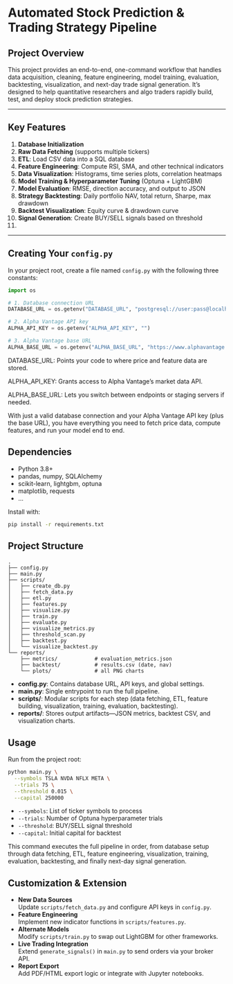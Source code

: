 # Automated Stock Prediction & Trading Strategy Pipeline

## Project Overview

This project provides an end-to-end, one-command workflow that handles data acquisition, cleaning, feature engineering, model training, evaluation, backtesting, visualization, and next-day trade signal generation. It’s designed to help quantitative researchers and algo traders rapidly build, test, and deploy stock prediction strategies.

---

## Key Features

1. **Database Initialization**  
2. **Raw Data Fetching** (supports multiple tickers)  
3. **ETL**: Load CSV data into a SQL database  
4. **Feature Engineering**: Compute RSI, SMA, and other technical indicators  
5. **Data Visualization**: Histograms, time series plots, correlation heatmaps  
6. **Model Training & Hyperparameter Tuning** (Optuna + LightGBM)  
7. **Model Evaluation**: RMSE, direction accuracy, and output to JSON  
8. **Strategy Backtesting**: Daily portfolio NAV, total return, Sharpe, max drawdown  
9. **Backtest Visualization**: Equity curve & drawdown curve  
10. **Signal Generation**: Create BUY/SELL signals based on threshold
11. 
---

## Creating Your `config.py`

In your project root, create a file named `config.py` with the following three constants:

```python
import os

# 1. Database connection URL
DATABASE_URL = os.getenv("DATABASE_URL", "postgresql://user:pass@localhost:5432/your_db")

# 2. Alpha Vantage API key
ALPHA_API_KEY = os.getenv("ALPHA_API_KEY", "")

# 3. Alpha Vantage base URL
ALPHA_BASE_URL = os.getenv("ALPHA_BASE_URL", "https://www.alphavantage.co")
```

DATABASE_URL: Points your code to where price and feature data are stored.

ALPHA_API_KEY: Grants access to Alpha Vantage’s market data API.

ALPHA_BASE_URL: Lets you switch between endpoints or staging servers if needed.

With just a valid database connection and your Alpha Vantage API key (plus the base URL), you have everything you need to fetch price data, compute features, and run your model end to end.


## Dependencies

- Python 3.8+  
- pandas, numpy, SQLAlchemy  
- scikit-learn, lightgbm, optuna  
- matplotlib, requests
- ...

Install with:
```bash
pip install -r requirements.txt
```
## Project Structure
```arduino
.
├── config.py
├── main.py
├── scripts/
│   ├── create_db.py
│   ├── fetch_data.py
│   ├── etl.py
│   ├── features.py
│   ├── visualize.py
│   ├── train.py
│   ├── evaluate.py
│   ├── visualize_metrics.py
│   ├── threshold_scan.py
│   ├── backtest.py
│   └── visualize_backtest.py
└── reports/
    ├── metrics/            # evaluation_metrics.json
    ├── backtest/           # results.csv (date, nav)
    └── plots/              # all PNG charts
```

- **config.py**: Contains database URL, API keys, and global settings.  
- **main.py**: Single entrypoint to run the full pipeline.  
- **scripts/**: Modular scripts for each step (data fetching, ETL, feature building, visualization, training, evaluation, backtesting).  
- **reports/**: Stores output artifacts—JSON metrics, backtest CSV, and visualization charts.  

## Usage

Run from the project root:

```bash
python main.py \
  --symbols TSLA NVDA NFLX META \
  --trials 75 \
  --threshold 0.015 \
  --capital 250000
```

- `--symbols`: List of ticker symbols to process  
- `--trials`: Number of Optuna hyperparameter trials  
- `--threshold`: BUY/SELL signal threshold  
- `--capital`: Initial capital for backtest  

This command executes the full pipeline in order, from database setup through data fetching, ETL, feature engineering, visualization, training, evaluation, backtesting, and finally next-day signal generation.

## Customization & Extension

- **New Data Sources**  
  Update `scripts/fetch_data.py` and configure API keys in `config.py`.  
- **Feature Engineering**  
  Implement new indicator functions in `scripts/features.py`.  
- **Alternate Models**  
  Modify `scripts/train.py` to swap out LightGBM for other frameworks.  
- **Live Trading Integration**  
  Extend `generate_signals()` in `main.py` to send orders via your broker API.  
- **Report Export**  
  Add PDF/HTML export logic or integrate with Jupyter notebooks.



